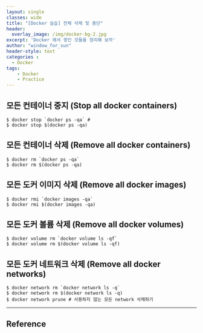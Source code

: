 ```yaml
--- 
layout: single
classes: wide
title: "[Docker 실습] 전체 삭제 및 중단"
header:
  overlay_image: /img/docker-bg-2.jpg
excerpt: 'Docker 에서 쌓인 것들을 정리해 보자'
author: "window_for_sun"
header-style: text
categories :
  - Docker
tags:
    - Docker
    - Practice
---  
```


## 모든 컨테이너 중지 (Stop all docker containers)

```
$ docker stop `docker ps -qa` #
$ docker stop $(docker ps -qa)
```  

## 모든 컨테이너 삭제 (Remove all docker containers)

```
$ docker rm `docker ps -qa`
$ docker rm $(docker ps -qa)
```  

## 모든 도커 이미지 삭제 (Remove all docker images)

```
$ docker rmi `docker images -qa`
$ docker rmi $(docker images -qa)
```  

## 모든 도커 볼륨 삭제 (Remove all docker volumes)

```
$ docker volume rm `docker volume ls -qf`
$ docker volume rm $(docker volume ls -qf)
```  

## 모든 도커 네트워크 삭제 (Remove all docker networks)

```
$ docker network rm `docker network ls -q`
$ docker network rm $(docker network ls -q)
$ docker network prune # 사용하지 않는 모든 network 삭제하기
```  
	
---
## Reference
